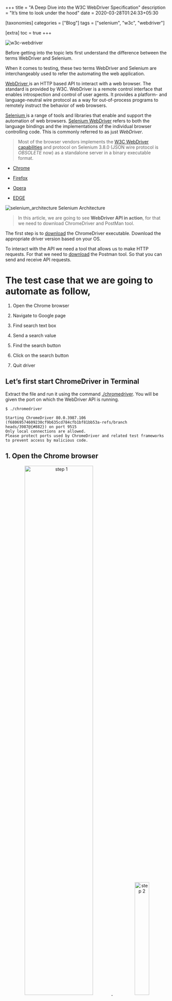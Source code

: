 +++
title = "A Deep Dive into the W3C WebDriver Specification"
description = "It’s time to look under the hood"
date = 2020-03-28T01:24:33+05:30

[taxonomies]
categories = ["Blog"]
tags = ["selenium", "w3c", "webdriver"]

[extra]
toc = true
+++

![w3c-webdriver](https://cdn-images-1.medium.com/max/2390/1*szv6X0IYai76AwQx17DgsA.png)

Before getting into the topic lets first understand the difference between the terms WebDriver and Selenium.

When it comes to testing, these two terms WebDriver and Selenium are interchangeably used to refer the automating the web application.

[WebDriver ](https://w3c.github.io/webdriver/)is an HTTP based API to interact with a web browser. The standard is provided by W3C. WebDriver is a remote control interface that enables introspection and control of user agents. It provides a platform- and language-neutral wire protocol as a way for out-of-process programs to remotely instruct the behavior of web browsers.

[Selenium ](https://www.selenium.dev/documentation/en/)is a range of tools and libraries that enable and support the automation of web browsers. [Selenium WebDriver](https://www.selenium.dev/documentation/en/webdriver/understanding_the_components/) refers to both the language bindings and the implementations of the individual browser controlling code. This is commonly referred to as just _WebDriver_.

> Most of the browser vendors implements the [W3C WebDriver capabilities](https://w3c.github.io/webdriver/webdriver-spec.html) and protocol on Selenium 3.8.0 (JSON wire protocol is _OBSOLETE_ now) as a standalone server in a binary executable format.

- [Chrome](https://sites.google.com/a/chromium.org/chromedriver/downloads)

- [Firefox](https://github.com/mozilla/geckodriver/releases)

- [Opera](https://github.com/operasoftware/operachromiumdriver/releases)

- [EDGE](https://developer.microsoft.com/en-us/microsoft-edge/tools/webdriver/#downloads)

![selenium_architecture](https://cdn-images-1.medium.com/max/2440/1*de0VdIsqiluhVWEne3NF7A.jpeg) Selenium Architecture

> In this article, we are going to see **WebDriver API in action**, for that we need to download ChromeDriver and PostMan tool.

The first step is to [download](https://sites.google.com/a/chromium.org/chromedriver/downloads) the ChromeDriver executable. Download the appropriate driver version based on your OS.

To interact with the API we need a tool that allows us to make HTTP requests. For that we need to [download](https://www.postman.com/downloads/) the Postman tool. So that you can send and receive API requests.

# The test case that we are going to automate as follow,

1. Open the Chrome browser

2. Navigate to Google page

3. Find search text box

4. Send a search value

5. Find the search button

6. Click on the search button

7. Quit driver

## Let’s first start ChromeDriver in Terminal

Extract the file and run it using the command [./chromedriver](https://w3c.github.io/webdriver/#new-session). You will be given the port on which the WebDriver API is running.

    $ ./chromedriver

    Starting ChromeDriver 80.0.3987.106 (f68069574609230cf9b635cd784cfb1bf81bb53a-refs/branch heads/3987@{#882}) on port 9515
    Only local connections are allowed.
    Please protect ports used by ChromeDriver and related test frameworks to prevent access by malicious code.

## 1. Open the Chrome browser

<p align="center">
    <a href='https://cdn-images-1.medium.com/max/2540/1*HX7JzMXo5R75qtkFTA4zhQ.png' target="_blank">
        <img alt="step 1" src="https://cdn-images-1.medium.com/max/2540/1*HX7JzMXo5R75qtkFTA4zhQ.png" width="65%">
    </a>
      &nbsp; &nbsp;
    <a href='https://cdn-images-1.medium.com/max/2000/1*I3cVPlrRTp4_n9pylkQnRw.png' target="_blank">
        <img alt="step 2" src="https://cdn-images-1.medium.com/max/2000/1*I3cVPlrRTp4_n9pylkQnRw.png" width="30%">
    </a>
</p>

<p align="center">
    <a href='https://cdn-images-1.medium.com/max/2000/1*O9gSQmtKsBafxdqHAQT0OQ.png' target="_blank">
        <img alt="step 3" src="https://cdn-images-1.medium.com/max/2000/1*O9gSQmtKsBafxdqHAQT0OQ.png" width="45%">
    </a>
    &nbsp; &nbsp;
    <a href='https://cdn-images-1.medium.com/max/2000/1*faSnhxAkGGE6RIsYbw5PyQ.png' target="_blank">
        <img alt="step 4" src="https://cdn-images-1.medium.com/max/2000/1*faSnhxAkGGE6RIsYbw5PyQ.png" width="45%">
    </a>
</p>

Now that the `chromedriver` started in the default port 9519. Let's open the browser. This is done by creating a new session. To create a new session using the WebDriver API, make an HTTP `POST` request to the [/session](https://w3c.github.io/webdriver/#new-session) endpoint. In addition, we need to define the type of browser. This information is sent in as a JSON object in the POST body. On success, the response includes a `sessionId`.

## 2. Navigate to Google page

![](https://cdn-images-1.medium.com/max/2000/1*tfiJOwHyAsNGBxgzgMqKUQ.png)

The next step is to open a URL in the browser. This is done with an HTTP `POST` request to [/session/<session_id>/url](https://w3c.github.io/webdriver/#navigate-to), with the POST body including the `URL` that will be opened

## 3. Find search text box

<img alt="step 1" src="https://cdn-images-1.medium.com/max/2076/1*We5Hhw6j_bIPqCNqO_EO2w.png" width="100%">

<p align="center">
    <img alt="step 2" src="https://cdn-images-1.medium.com/max/2000/1*YqaSJkKPYOsrpxR_YMIcsw.png" width="45%">
    &nbsp; &nbsp;
    <img alt="step 3" src="https://cdn-images-1.medium.com/max/2000/1*mTJcGR9zcyTUq9Z9eZKYwA.png" width="45%">
</p>

Now that we have opened the Google page, let's find the search text box. This is done with an HTTP `POST` request to [/session/<session_id>/element](https://w3c.github.io/webdriver/#find-element), with the POST body including the `location strategy` and `selector`

## 4. Send a search value

![](https://cdn-images-1.medium.com/max/2000/1*bLtuBqQlixM8buEikmwFYw.png)

After locating the search box, let's send the search value. This is done with an HTTP `POST` request to [/session/<session_id>/element/<element_id>/value](https://w3c.github.io/webdriver/#element-send-keys), with the POST body including the value in the `text` parameter

## 5. Find the search button

![](https://cdn-images-1.medium.com/max/2000/1*C-MRw9CryoicmxbjE8Kt9Q.png)

<p align="center">
    <img alt="step 2" src="https://cdn-images-1.medium.com/max/2000/1*bYRsHcSi-kgMYCpkZSRvbw.png" width="45%">
    &nbsp; &nbsp;
    <img alt="step 3" src="https://cdn-images-1.medium.com/max/2000/1*HTO1qzeTEKGG8hrk7YgtTw.png" width="45%">
</p>

Let's find the search text button. This is done with an HTTP `POST` request to [/session/<session_id>/element](https://w3c.github.io/webdriver/#find-element), with the POST body including the `location strategy` and `selector`

## 6. Click on search button

![](https://cdn-images-1.medium.com/max/2000/1*n-FjMiz5gfQZQDkjyGIgVQ.png)

Now let's click the search text button. This is done with an HTTP `POST` request to [/session/<session_id>/element/<element_id/click](https://w3c.github.io/webdriver/#element-click), with the POST body including the `empty dictionary`

## 7. Quit driver

![](https://cdn-images-1.medium.com/max/2000/1*EX3TgWgWfenwaCZIn9yQbA.png)

To quit the driver, send the HTTP `DELETE` request to [/session/<session_id>](https://w3c.github.io/webdriver/#delete-session)

<div align="center">* * * *</div>

Thanks to [Peter Thomas](https://twitter.com/ptrthomas?lang=en) creator of [Karate DSL](https://github.com/intuit/karate)

You can find the [GitHub Source code](https://github.com/madhank93/automation_using_chromedriver_postman) with all of these above steps.

# References

[1] [https://www.selenium.dev/documentation/en/](https://www.selenium.dev/documentation/en/)

[2] [https://www.youtube.com/watch?v=IcCnzXTxFt0&feature=youtu.be](https://www.youtube.com/watch?v=IcCnzXTxFt0&feature=youtu.be)

[3] [https://www.slideshare.net/ptrthomas/a-deep-dive-into-the-w3c-webdriver-specification](https://www.slideshare.net/ptrthomas/a-deep-dive-into-the-w3c-webdriver-specification)

[4] [https://www.erranderr.com/blog/webdriver-ontology.html](<https://www.erranderr.com/blog/webdriver-ontology.html](https://www.erranderr.com/blog/webdriver-ontology.html)>)

[5] [https://sfconservancy.org/news/2018/may/31/seleniumW3C/](https://sfconservancy.org/news/2018/may/31/seleniumW3C/)

[6] [https://lists.w3.org/Archives/Public/public-browser-tools-testing/2016AprJun/0097.html](https://lists.w3.org/Archives/Public/public-browser-tools-testing/2016AprJun/0097.html)
